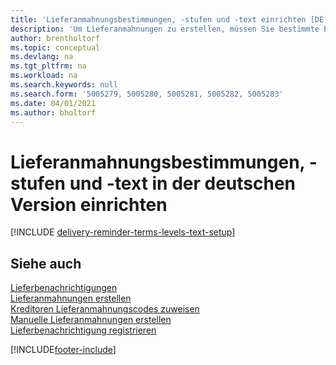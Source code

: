 ```yaml
---
title: 'Lieferanmahnungsbestimmungen, -stufen und -text einrichten [DE]'
description: 'Um Lieferanmahnungen zu erstellen, müssen Sie bestimmte Einrichtungen in der deutschen Version festlegen.'
author: brentholtorf
ms.topic: conceptual
ms.devlang: na
ms.tgt_pltfrm: na
ms.workload: na
ms.search.keywords: null
ms.search.form: '5005279, 5005280, 5005281, 5005282, 5005283'
ms.date: 04/01/2021
ms.author: bholtorf
---
```

# <a name="set-up-delivery-reminder-terms-levels-and-text-in-the-german-version"></a>Lieferanmahnungsbestimmungen, -stufen und -text in der deutschen Version einrichten

[!INCLUDE [delivery-reminder-terms-levels-text-setup](../includes/ATCHDE/delivery-reminder-terms-levels-text-setup.md)]

## <a name="see-also"></a>Siehe auch

[Lieferbenachrichtigungen](delivery-reminders.md)  
[Lieferanmahnungen erstellen](how-to-set-up-delivery-reminders.md)  
[Kreditoren Lieferanmahnungscodes zuweisen](how-to-assign-delivery-reminder-codes-to-vendors.md)  
[Manuelle Lieferanmahnungen erstellen](how-to-create-delivery-reminders-manually.md)  
[Lieferbenachrichtigung registrieren](how-to-issue-delivery-reminders.md)  


[!INCLUDE[footer-include](../../includes/footer-banner.md)]
